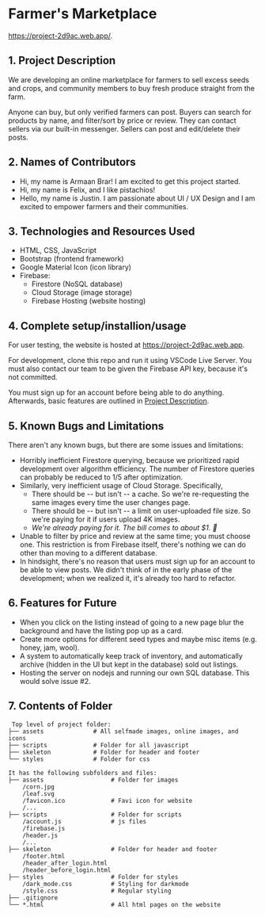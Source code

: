 # Farmer's Marketplace

<https://project-2d9ac.web.app/>.

## 1. Project Description

We are developing an online marketplace for farmers to sell excess seeds and crops, and community members to buy fresh produce straight from the farm.

Anyone can buy, but only verified farmers can post. Buyers can search for products by name, and filter/sort by price or review. They can contact sellers via our built-in messenger. Sellers can post and edit/delete their posts.

## 2. Names of Contributors

* Hi, my name is Armaan Brar! I am excited to get this project started.
* Hi, my name is Felix, and I like pistachios!
* Hello, my name is Justin. I am passionate about UI / UX Design and I am excited to empower farmers and their communities.

## 3. Technologies and Resources Used

* HTML, CSS, JavaScript
* Bootstrap (frontend framework)
* Google Material Icon (icon library)
* Firebase:
  * Firestore (NoSQL database)
  * Cloud Storage (image storage)
  * Firebase Hosting (website hosting)

## 4. Complete setup/installion/usage

For user testing, the website is hosted at <https://project-2d9ac.web.app>.

For development, clone this repo and run it using VSCode Live Server. You must also contact our team to be given the Firebase API key, because it's not committed.

You must sign up for an account before being able to do anything. Afterwards, basic features are outlined in [Project Description](#1-project-description).

## 5. Known Bugs and Limitations

There aren't any known bugs, but there are some issues and limitations:

* Horribly inefficient Firestore querying, because we prioritized rapid development over algorithm efficiency. The number of Firestore queries can probably be reduced to 1/5 after optimization.
* Similarly, very inefficient usage of Cloud Storage. Specifically,
  * There should be -- but isn't -- a cache. So we're re-requesting the same images every time the user changes page.
  * There should be -- but isn't -- a limit on user-uploaded file size. So we're paying for it if users upload 4K images.
  * *We're already paying for it. The bill comes to about $1. 🥲*
* Unable to filter by price and review at the same time; you must choose one.
This restriction is from Firebase itself, there's nothing we can do other than moving to a different database.
* In hindsight, there's no reason that users must sign up for an account to be able to view posts. We didn't think of in the early phase of the development; when we realized it, it's already too hard to refactor.

## 6. Features for Future

* When you click on the listing instead of going to a new page blur the background and have the listing pop up as a card.
* Create more options for different seed types and maybe misc items (e.g. honey, jam, wool).
* A system to automatically keep track of inventory, and automatically archive (hidden in the UI but kept in the database) sold out listings.
* Hosting the server on nodejs and running our own SQL database. This would solve issue #2.

## 7. Contents of Folder

```text
 Top level of project folder: 
├── assets              # All selfmade images, online images, and icons
├── scripts             # Folder for all javascript
├── skeleton            # Folder for header and footer
└── styles              # Folder for css

It has the following subfolders and files:                 
├── assets                   # Folder for images
    /corn.jpg                
    /leaf.svg
    /favicon.ico             # Favi icon for website
    /...
├── scripts                  # Folder for scripts
    /account.js              # js files
    /firebase.js
    /header.js
    /...
├── skeleton                 # Folder for header and footer
    /footer.html
    /header_after_login.html
    /header_before_login.html
├── styles                   # Folder for styles
    /dark_mode.css           # Styling for darkmode
    /style.css               # Regular styling
├── .gitignore
└── *.html                   # All html pages on the website
```
